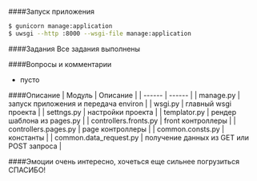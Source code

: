 ####Запуск приложения
```sh
$ gunicorn manage:application
$ uwsgi --http :8000 --wsgi-file manage:application
```

####Задания
    Все задания выполнены
    

####Вопросы и комментарии
* пусто
    

####Описание
| Модуль | Описание |
| ------ | ------ |
| manage.py | запуск приложения и передача environ |
| wsgi.py | главный wsgi проекта |
| settngs.py | настройки проекта |
| templator.py | рендер шаблона из pages.py |
| controllers.fronts.py | front контроллеры |
| controllers.pages.py | page контроллеры |
| common.consts.py | константы |
| common.data_request.py | получение данных из GET или POST запроса |
    
####Эмоции
    очень интересно, хочеться еще сильнее погрузиться
    СПАСИБО!
